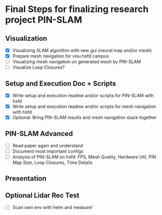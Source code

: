 # Final Steps for finalizing research project PIN-SLAM

## Visualization
- [X] Visualizing SLAM algorithm with new gui (neural map and/or mesh)
- [X] Prepare mesh navigation for visu hsfd campus
- [ ] Visualizing mesh navigation on generated mesh by PIN-SLAM
- [ ] Visualize Loop Closures?

## Setup and Execution Doc + Scripts
- [X] Write setup and execution readme and/or scripts for PIN-SLAM with hsfd
- [X] Write setup and execution readme and/or scripts for mesh navigation with hsfd
- [X] Optional: Bring PIN-SLAM results and mesh navigation stack together

## PIN-SLAM Advanced
- [ ] Read paper again and understand
- [ ] Document most important configs
- [ ] Analysis of PIN-SLAM on hsfd: FPS, Mesh Quality, Hardware Util, PIN Map Size, Loop Closures, Time Details

## Presentation

## Optional Lidar Rec Test
- [ ] Scan own env with helm and measure!
